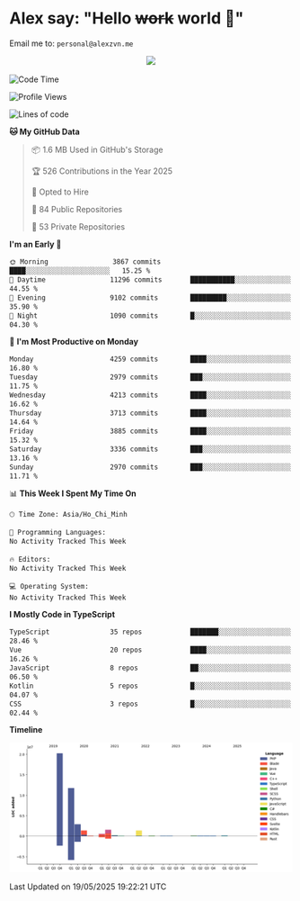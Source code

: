# Alex say: "Hello ~~work~~ world 🐾"
Email me to: `personal@alexzvn.me`


<p align=center>
  <a href="https://skillicons.dev">
    <img src="https://skillicons.dev/icons?i=ts,js,php,nodejs,bun,vue,nuxt,react,svelte,tauri,laravel,rust,mongodb,docker,electron,redis,rabbitmq,tailwind,git,cloudflare,elysia,mysql,nginx,rollupjs,sentry,ubuntu,yarn,html,css,vite" />
  </a>
</p>

<!--START_SECTION:waka-->
![Code Time](http://img.shields.io/badge/Code%20Time-1%2C066%20hrs%2055%20mins-blue)

![Profile Views](http://img.shields.io/badge/Profile%20Views-0-blue)

![Lines of code](https://img.shields.io/badge/From%20Hello%20World%20I%27ve%20Written-40.7%20million%20lines%20of%20code-blue)

**🐱 My GitHub Data** 

> 📦 1.6 MB Used in GitHub's Storage 
 > 
> 🏆 526 Contributions in the Year 2025
 > 
> 💼 Opted to Hire
 > 
> 📜 84 Public Repositories 
 > 
> 🔑 53 Private Repositories 
 > 
**I'm an Early 🐤** 

```text
🌞 Morning                3867 commits        ████░░░░░░░░░░░░░░░░░░░░░   15.25 % 
🌆 Daytime                11296 commits       ███████████░░░░░░░░░░░░░░   44.55 % 
🌃 Evening                9102 commits        █████████░░░░░░░░░░░░░░░░   35.90 % 
🌙 Night                  1090 commits        █░░░░░░░░░░░░░░░░░░░░░░░░   04.30 % 
```
📅 **I'm Most Productive on Monday** 

```text
Monday                   4259 commits        ████░░░░░░░░░░░░░░░░░░░░░   16.80 % 
Tuesday                  2979 commits        ███░░░░░░░░░░░░░░░░░░░░░░   11.75 % 
Wednesday                4213 commits        ████░░░░░░░░░░░░░░░░░░░░░   16.62 % 
Thursday                 3713 commits        ████░░░░░░░░░░░░░░░░░░░░░   14.64 % 
Friday                   3885 commits        ████░░░░░░░░░░░░░░░░░░░░░   15.32 % 
Saturday                 3336 commits        ███░░░░░░░░░░░░░░░░░░░░░░   13.16 % 
Sunday                   2970 commits        ███░░░░░░░░░░░░░░░░░░░░░░   11.71 % 
```


📊 **This Week I Spent My Time On** 

```text
🕑︎ Time Zone: Asia/Ho_Chi_Minh

💬 Programming Languages: 
No Activity Tracked This Week

🔥 Editors: 
No Activity Tracked This Week

💻 Operating System: 
No Activity Tracked This Week
```

**I Mostly Code in TypeScript** 

```text
TypeScript               35 repos            ███████░░░░░░░░░░░░░░░░░░   28.46 % 
Vue                      20 repos            ████░░░░░░░░░░░░░░░░░░░░░   16.26 % 
JavaScript               8 repos             ██░░░░░░░░░░░░░░░░░░░░░░░   06.50 % 
Kotlin                   5 repos             █░░░░░░░░░░░░░░░░░░░░░░░░   04.07 % 
CSS                      3 repos             █░░░░░░░░░░░░░░░░░░░░░░░░   02.44 % 
```



**Timeline**

![Lines of Code chart](https://raw.githubusercontent.com/alexzvn/alexzvn/main/assets/bar_graph.png)


 Last Updated on 19/05/2025 19:22:21 UTC
<!--END_SECTION:waka-->
